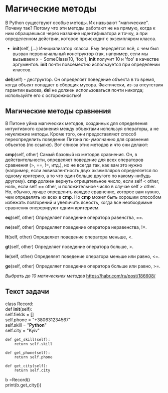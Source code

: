 # Магические методы
В Python существуют особые методы. Их называют "магические". Почему так? Потому что эти методы работают не на прямую, когда к ним обращаешься через название идентификатора и точку, а при определенном действии, которое происходит с экземпляром класса.

- __init__(self, [...)
Инициализатор класса. Ему передаётся всё, с чем был вызван первоначальный конструктор (так, например, если мы вызываем x = SomeClass(10, 'foo'), __init__ получит 10 и 'foo' в качестве аргументов. __init__ почти повсеместно используется при определении классов.

__del__(self) - деструктор. Он определяет поведение объекта в то время, когда объект попадает в сборщик мусора. Фактически, из-за отсутствия гарантии вызова, __del__ не должен использоваться почти никогда; используйте его с осторожностью!

## Магические методы сравнения

В Питоне уйма магических методов, созданных для определения интуитивного сравнения между объектами используя операторы, а не неуклюжие методы. Кроме того, они предоставляют способ переопределить поведение Питона по-умолчанию для сравнения объектов (по ссылке). Вот список этих методов и что они делают:


__cmp__(self, other)
Самый базовый из методов сравнения. Он, в действительности, определяет поведение для всех операторов сравнения (>, ==, !=, итд.), но не всегда так, как вам это нужно (например, если эквивалентность двух экземпляров определяется по одному критерию, а то что один больше другого по какому-нибудь другому). __cmp__ должен вернуть отрицательное число, если self < other, ноль, если self == other, и положительное число в случае self > other. Но, обычно, лучше определить каждое сравнение, которое вам нужно, чем определять их всех в __cmp__. Но __cmp__ может быть хорошим способом избежать повторений и увеличить ясность, когда все необходимые сравнения оперерируют одним критерием.

__eq__(self, other)
Определяет поведение оператора равенства, ==.

__ne__(self, other)
Определяет поведение оператора неравенства, !=.

__lt__(self, other)
Определяет поведение оператора меньше, <.

__gt__(self, other)
Определяет поведение оператора больше, >.

__le__(self, other)
Определяет поведение оператора меньше или равно, <=.

__ge__(self, other)
Определяет поведение оператора больше или равно, >=.

*Выбрать до 10 магическиех методов*
https://habr.com/ru/post/186608/

## Текст задачи
class Record:  
    def __init__(self):  
        self.fields = []  
        self.phone = "+380631234567"  
        self.skill = "**Python**"  
        self.city = "Kyiv"  
 
    def get_skill(self):  
        return self.skill  

    def get_phone(self):  
        return self.phone  

    def get_city(self):  
        return self.city  

b =Record()  
print(b.get_city())  
